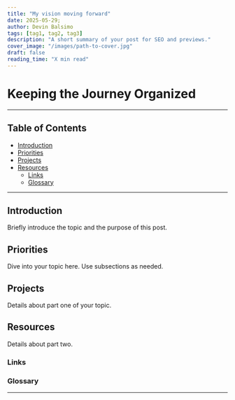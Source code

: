 ```yaml
---
title: "My vision moving forward"
date: 2025-05-29;
author: Devin Balsimo
tags: [tag1, tag2, tag3]
description: "A short summary of your post for SEO and previews."
cover_image: "/images/path-to-cover.jpg"
draft: false
reading_time: "X min read"
---
```


# Keeping the Journey Organized


---

## Table of Contents

- [Introduction](#introduction)
- [Priorities](#priorities)
- [Projects](#projects)
- [Resources](#resources)
  - [Links](#links)
  - [Glossary](#glossary)

---

## Introduction

Briefly introduce the topic and the purpose of this post.


## Priorities

Dive into your topic here. Use subsections as needed.

## Projects

Details about part one of your topic.

## Resources

Details about part two.

### Links

### Glossary


---
<!-- 
## Code Example

```js
// Replace with relevant code
console.log("Hello, world!");
```

## Images & Media

![Descriptive Alt Text](/images/path-to-image.jpg)

## Key Takeaways

- Summarize main points here
- Keep them concise and actionable

## Further Reading

- [Related Article 1](https://example.com)
- [Related Resource 2](https://example.com)

## Call to Action

Invite readers to comment, share, subscribe, or check out other content.

---

*Thanks for reading! If you enjoyed this post, follow me on [Twitter](https://twitter.com/yourhandle) or [GitHub](https://github.com/yourhandle) for more!* -->